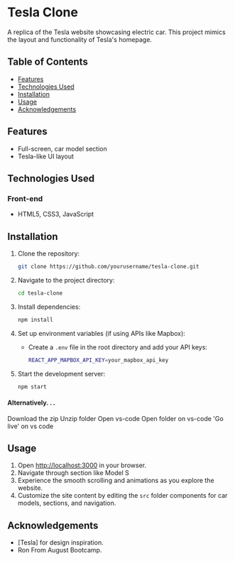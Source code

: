
# Tesla Clone

A replica of the Tesla website showcasing electric car. This project mimics the layout and functionality of Tesla's homepage.

## Table of Contents

- [Features](#features)
- [Technologies Used](#technologies-used)
- [Installation](#installation)
- [Usage](#usage)
- [Acknowledgements](#acknowledgements)

## Features

- Full-screen, car model section
- Tesla-like UI layout

## Technologies Used

### Front-end
- HTML5, CSS3, JavaScript

## Installation

1. Clone the repository:
   ```bash
   git clone https://github.com/yourusername/tesla-clone.git
   ```

2. Navigate to the project directory:
   ```bash
   cd tesla-clone
   ```

3. Install dependencies:
   ```bash
   npm install
   ```

4. Set up environment variables (if using APIs like Mapbox):
   - Create a `.env` file in the root directory and add your API keys:
     ```bash
     REACT_APP_MAPBOX_API_KEY=your_mapbox_api_key
     ```

5. Start the development server:
   ```bash
   npm start
   ```
#### Alternatively. . .

Download the zip
Unzip folder
Open vs-code
Open folder on vs-code
'Go live' on vs code

## Usage

1. Open [http://localhost:3000](http://localhost:3000) in your browser.
2. Navigate through section like Model S
3. Experience the smooth scrolling and animations as you explore the website.
4. Customize the site content by editing the `src` folder components for car models, sections, and navigation.


## Acknowledgements

- [Tesla] for design inspiration.
- Ron From August Bootcamp.

